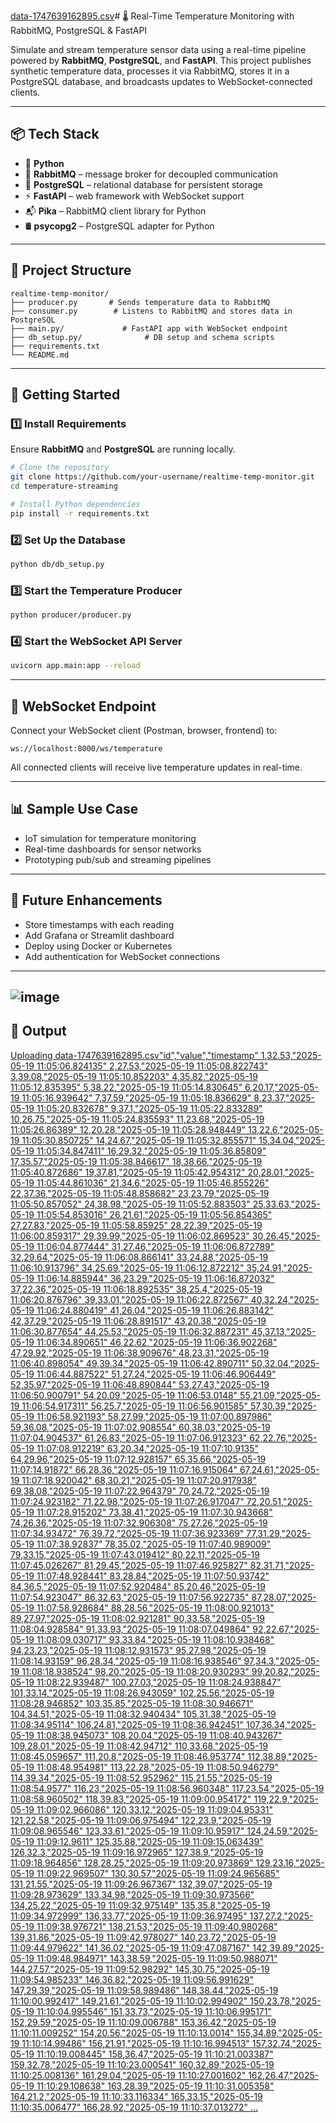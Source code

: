 [data-1747639162895.csv](https://github.com/user-attachments/files/20278992/data-1747639162895.csv)# 🌡️ Real-Time Temperature Monitoring with RabbitMQ, PostgreSQL & FastAPI

Simulate and stream temperature sensor data using a real-time pipeline powered by **RabbitMQ**, **PostgreSQL**, and **FastAPI**. This project publishes synthetic temperature data, processes it via RabbitMQ, stores it in a PostgreSQL database, and broadcasts updates to WebSocket-connected clients.

---

## 📦 Tech Stack

* 🐍 **Python**
* 🐇 **RabbitMQ** – message broker for decoupled communication
* 🐘 **PostgreSQL** – relational database for persistent storage
* ⚡ **FastAPI** – web framework with WebSocket support
* 📬 **Pika** – RabbitMQ client library for Python
* 🛢️ **psycopg2** – PostgreSQL adapter for Python

---

## 📁 Project Structure

```
realtime-temp-monitor/
├── producer.py       # Sends temperature data to RabbitMQ
├── consumer.py        # Listens to RabbitMQ and stores data in PostgreSQL
├── main.py/             # FastAPI app with WebSocket endpoint
├── db_setup.py/              # DB setup and schema scripts
├── requirements.txt
└── README.md
```

---

## 🚀 Getting Started

### 1️⃣ Install Requirements

Ensure **RabbitMQ** and **PostgreSQL** are running locally.

```bash
# Clone the repository
git clone https://github.com/your-username/realtime-temp-monitor.git
cd temperature-streaming

# Install Python dependencies
pip install -r requirements.txt
```

### 2️⃣ Set Up the Database

```bash
python db/db_setup.py
```

### 3️⃣ Start the Temperature Producer

```bash
python producer/producer.py
```

### 4️⃣ Start the WebSocket API Server

```bash
uvicorn app.main:app --reload
```

---

## 🔌 WebSocket Endpoint

Connect your WebSocket client (Postman, browser, frontend) to:

```
ws://localhost:8000/ws/temperature
```

All connected clients will receive live temperature updates in real-time.

---

## 📊 Sample Use Case

* IoT simulation for temperature monitoring
* Real-time dashboards for sensor networks
* Prototyping pub/sub and streaming pipelines

---

## 🧠 Future Enhancements

* Store timestamps with each reading
* Add Grafana or Streamlit dashboard
* Deploy using Docker or Kubernetes
* Add authentication for WebSocket connections

---
![image](https://github.com/user-attachments/assets/80a6f77c-7ccb-4b4a-9cd5-9d8af358104e)
---
## 💭 Output
[Uploading data-1747639162895.csv"id","value","timestamp"
1,32.53,"2025-05-19 11:05:06.824135"
2,27.53,"2025-05-19 11:05:08.822743"
3,39.08,"2025-05-19 11:05:10.852203"
4,35.82,"2025-05-19 11:05:12.835395"
5,38.22,"2025-05-19 11:05:14.830645"
6,20.17,"2025-05-19 11:05:16.939642"
7,37.59,"2025-05-19 11:05:18.836629"
8,23.37,"2025-05-19 11:05:20.832678"
9,37.1,"2025-05-19 11:05:22.833289"
10,26.75,"2025-05-19 11:05:24.835593"
11,23.68,"2025-05-19 11:05:26.86389"
12,20.28,"2025-05-19 11:05:28.948449"
13,22.6,"2025-05-19 11:05:30.850725"
14,24.67,"2025-05-19 11:05:32.855571"
15,34.04,"2025-05-19 11:05:34.847411"
16,29.32,"2025-05-19 11:05:36.85809"
17,35.57,"2025-05-19 11:05:38.846617"
18,38.66,"2025-05-19 11:05:40.872686"
19,37.81,"2025-05-19 11:05:42.954312"
20,28.01,"2025-05-19 11:05:44.861036"
21,34.6,"2025-05-19 11:05:46.855226"
22,37.36,"2025-05-19 11:05:48.858682"
23,23.79,"2025-05-19 11:05:50.857052"
24,38.98,"2025-05-19 11:05:52.883503"
25,33.63,"2025-05-19 11:05:54.853016"
26,21.61,"2025-05-19 11:05:56.854365"
27,27.83,"2025-05-19 11:05:58.85925"
28,22.39,"2025-05-19 11:06:00.859317"
29,39.99,"2025-05-19 11:06:02.869523"
30,26.45,"2025-05-19 11:06:04.877444"
31,27.46,"2025-05-19 11:06:06.872789"
32,29.64,"2025-05-19 11:06:08.866141"
33,24.88,"2025-05-19 11:06:10.913796"
34,25.69,"2025-05-19 11:06:12.872212"
35,24.91,"2025-05-19 11:06:14.885944"
36,23.29,"2025-05-19 11:06:16.872032"
37,22.36,"2025-05-19 11:06:18.892535"
38,25.4,"2025-05-19 11:06:20.876796"
39,33.01,"2025-05-19 11:06:22.872567"
40,32.24,"2025-05-19 11:06:24.880419"
41,26.04,"2025-05-19 11:06:26.883142"
42,37.29,"2025-05-19 11:06:28.891517"
43,20.38,"2025-05-19 11:06:30.877654"
44,25.53,"2025-05-19 11:06:32.887231"
45,37.13,"2025-05-19 11:06:34.890651"
46,22.62,"2025-05-19 11:06:36.902268"
47,29.92,"2025-05-19 11:06:38.909676"
48,23.31,"2025-05-19 11:06:40.898054"
49,39.34,"2025-05-19 11:06:42.890711"
50,32.04,"2025-05-19 11:06:44.887522"
51,27.24,"2025-05-19 11:06:46.906449"
52,35.97,"2025-05-19 11:06:48.890844"
53,27.43,"2025-05-19 11:06:50.900791"
54,20.09,"2025-05-19 11:06:53.0148"
55,21.09,"2025-05-19 11:06:54.917311"
56,25.7,"2025-05-19 11:06:56.901585"
57,30.39,"2025-05-19 11:06:58.921193"
58,27.99,"2025-05-19 11:07:00.897986"
59,36.08,"2025-05-19 11:07:02.908554"
60,38.03,"2025-05-19 11:07:04.904537"
61,26.83,"2025-05-19 11:07:06.912323"
62,22.76,"2025-05-19 11:07:08.912219"
63,20.34,"2025-05-19 11:07:10.9135"
64,29.96,"2025-05-19 11:07:12.928157"
65,35.66,"2025-05-19 11:07:14.91872"
66,28.36,"2025-05-19 11:07:16.915064"
67,24.61,"2025-05-19 11:07:18.920042"
68,30.21,"2025-05-19 11:07:20.917938"
69,38.08,"2025-05-19 11:07:22.964379"
70,24.72,"2025-05-19 11:07:24.923182"
71,22.98,"2025-05-19 11:07:26.917047"
72,20.51,"2025-05-19 11:07:28.915202"
73,38.41,"2025-05-19 11:07:30.943668"
74,26.36,"2025-05-19 11:07:32.906308"
75,27.26,"2025-05-19 11:07:34.93472"
76,39.72,"2025-05-19 11:07:36.923369"
77,31.29,"2025-05-19 11:07:38.92837"
78,35.02,"2025-05-19 11:07:40.989009"
79,33.15,"2025-05-19 11:07:43.019412"
80,22.11,"2025-05-19 11:07:45.026267"
81,29.45,"2025-05-19 11:07:46.925827"
82,31.71,"2025-05-19 11:07:48.928441"
83,28.84,"2025-05-19 11:07:50.93742"
84,36.5,"2025-05-19 11:07:52.920484"
85,20.46,"2025-05-19 11:07:54.923047"
86,32.63,"2025-05-19 11:07:56.922735"
87,28.07,"2025-05-19 11:07:58.928684"
88,28.56,"2025-05-19 11:08:00.921013"
89,27.97,"2025-05-19 11:08:02.921281"
90,33.58,"2025-05-19 11:08:04.928584"
91,33.93,"2025-05-19 11:08:07.049864"
92,22.67,"2025-05-19 11:08:09.030717"
93,33.84,"2025-05-19 11:08:10.938468"
94,23.23,"2025-05-19 11:08:12.931573"
95,27.98,"2025-05-19 11:08:14.93159"
96,28.34,"2025-05-19 11:08:16.938546"
97,34.3,"2025-05-19 11:08:18.938524"
98,20,"2025-05-19 11:08:20.930293"
99,20.82,"2025-05-19 11:08:22.939487"
100,27.03,"2025-05-19 11:08:24.938847"
101,33.14,"2025-05-19 11:08:26.943059"
102,25.56,"2025-05-19 11:08:28.946852"
103,35.85,"2025-05-19 11:08:30.946671"
104,34.51,"2025-05-19 11:08:32.940434"
105,31.38,"2025-05-19 11:08:34.95114"
106,24.81,"2025-05-19 11:08:36.942451"
107,36.34,"2025-05-19 11:08:38.945073"
108,20.04,"2025-05-19 11:08:40.943267"
109,28.01,"2025-05-19 11:08:42.94712"
110,33.68,"2025-05-19 11:08:45.059657"
111,20.8,"2025-05-19 11:08:46.953774"
112,38.89,"2025-05-19 11:08:48.954981"
113,22.28,"2025-05-19 11:08:50.946279"
114,39.34,"2025-05-19 11:08:52.952962"
115,21.55,"2025-05-19 11:08:54.9577"
116,23,"2025-05-19 11:08:56.960348"
117,23.54,"2025-05-19 11:08:58.960502"
118,39.83,"2025-05-19 11:09:00.954172"
119,22.9,"2025-05-19 11:09:02.966086"
120,33.12,"2025-05-19 11:09:04.95331"
121,22.58,"2025-05-19 11:09:06.975494"
122,23.9,"2025-05-19 11:09:08.965546"
123,33.61,"2025-05-19 11:09:10.95917"
124,24.59,"2025-05-19 11:09:12.9611"
125,35.88,"2025-05-19 11:09:15.063439"
126,32.3,"2025-05-19 11:09:16.972965"
127,38.9,"2025-05-19 11:09:18.964856"
128,28.25,"2025-05-19 11:09:20.973869"
129,23.16,"2025-05-19 11:09:22.969507"
130,30.57,"2025-05-19 11:09:24.965685"
131,21.55,"2025-05-19 11:09:26.967367"
132,39.07,"2025-05-19 11:09:28.973629"
133,34.98,"2025-05-19 11:09:30.973566"
134,25.22,"2025-05-19 11:09:32.975149"
135,35.8,"2025-05-19 11:09:34.972999"
136,33.77,"2025-05-19 11:09:36.97495"
137,27.2,"2025-05-19 11:09:38.976721"
138,21.53,"2025-05-19 11:09:40.980268"
139,31.86,"2025-05-19 11:09:42.978027"
140,23.72,"2025-05-19 11:09:44.979622"
141,36.02,"2025-05-19 11:09:47.087167"
142,39.89,"2025-05-19 11:09:48.984971"
143,38.59,"2025-05-19 11:09:50.988071"
144,27.57,"2025-05-19 11:09:52.98292"
145,30.75,"2025-05-19 11:09:54.985233"
146,36.82,"2025-05-19 11:09:56.991629"
147,29.39,"2025-05-19 11:09:58.989486"
148,38.44,"2025-05-19 11:10:00.992417"
149,21.61,"2025-05-19 11:10:02.994902"
150,23.78,"2025-05-19 11:10:04.995546"
151,33.73,"2025-05-19 11:10:06.995171"
152,29.59,"2025-05-19 11:10:09.006788"
153,36.42,"2025-05-19 11:10:11.009252"
154,20.56,"2025-05-19 11:10:13.0014"
155,34.89,"2025-05-19 11:10:14.99486"
156,21.91,"2025-05-19 11:10:16.994513"
157,32.74,"2025-05-19 11:10:19.008445"
158,36.47,"2025-05-19 11:10:21.003387"
159,32.78,"2025-05-19 11:10:23.000541"
160,32.89,"2025-05-19 11:10:25.008136"
161,29.04,"2025-05-19 11:10:27.001602"
162,26.47,"2025-05-19 11:10:29.108638"
163,28.39,"2025-05-19 11:10:31.005358"
164,21.2,"2025-05-19 11:10:33.116334"
165,33.15,"2025-05-19 11:10:35.006477"
166,28.92,"2025-05-19 11:10:37.013272"
…]()



